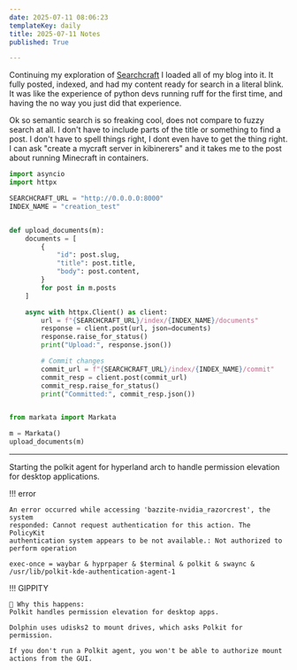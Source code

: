 ```yaml
---
date: 2025-07-11 08:06:23
templateKey: daily
title: 2025-07-11 Notes
published: True

---
```


Continuing my exploration of [Searchcraft](https://searchcraft.com) I loaded
all of my blog into it.  It fully posted, indexed, and had my content ready for
search in a literal blink.  It was like the experience of python devs running
ruff for the first time, and having the no way you just did that experience.

Ok so semantic search is so freaking cool, does not compare to fuzzy search at
all.  I don't have to include parts of the title or something to find a post.
I don't have to spell things right, I dont even have to get the thing right.  I
can ask "create a mycraft server in kibinerers" and it takes me to the post
about running Minecraft in containers.

``` python
import asyncio
import httpx

SEARCHCRAFT_URL = "http://0.0.0.0:8000"
INDEX_NAME = "creation_test"


def upload_documents(m):
    documents = [
        {
            "id": post.slug,
            "title": post.title,
            "body": post.content,
        }
        for post in m.posts
    ]

    async with httpx.Client() as client:
        url = f"{SEARCHCRAFT_URL}/index/{INDEX_NAME}/documents"
        response = client.post(url, json=documents)
        response.raise_for_status()
        print("Upload:", response.json())

        # Commit changes
        commit_url = f"{SEARCHCRAFT_URL}/index/{INDEX_NAME}/commit"
        commit_resp = client.post(commit_url)
        commit_resp.raise_for_status()
        print("Committed:", commit_resp.json())


from markata import Markata

m = Markata()
upload_documents(m)
```

---

Starting the polkit agent for hyperland arch to handle permission elevation for
desktop applications.

!!! error 

    An error occurred while accessing 'bazzite-nvidia_razorcrest', the system
    responded: Cannot request authentication for this action. The PolicyKit
    authentication system appears to be not available.: Not authorized to
    perform operation

``` config
exec-once = waybar & hyprpaper & $terminal & polkit & swaync & /usr/lib/polkit-kde-authentication-agent-1
```

!!! GIPPITY

    🧠 Why this happens:
    Polkit handles permission elevation for desktop apps.

    Dolphin uses udisks2 to mount drives, which asks Polkit for permission.

    If you don't run a Polkit agent, you won't be able to authorize mount actions from the GUI.
